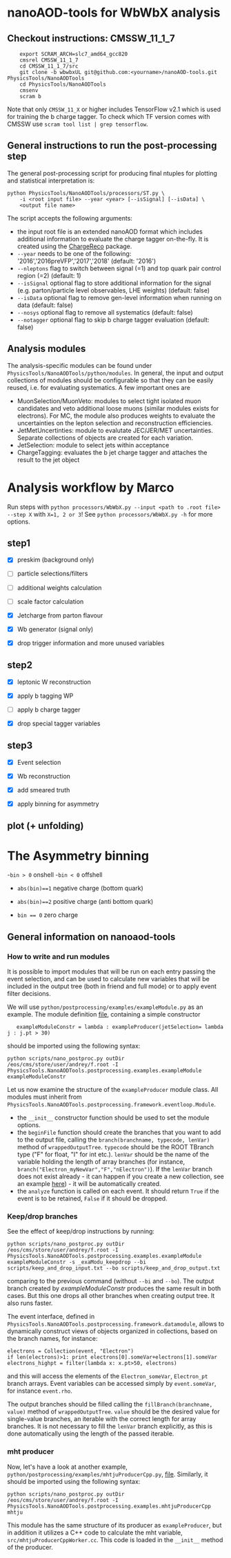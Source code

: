 # nanoAOD-tools for WbWbX analysis

## Checkout instructions: CMSSW_11_1_7

```
    export SCRAM_ARCH=slc7_amd64_gcc820
    cmsrel CMSSW_11_1_7
    cd CMSSW_11_1_7/src
    git clone -b wbwbxUL git@github.com:<yourname>/nanoAOD-tools.git PhysicsTools/NanoAODTools
    cd PhysicsTools/NanoAODTools
    cmsenv
    scram b
```

Note that only `CMSSW_11_X` or higher includes TensorFlow v2.1 which is used for training the b charge tagger. To check which TF version comes with CMSSW use ```scram tool list | grep tensorflow```.


## General instructions to run the post-processing step

The general post-processing script for producing final ntuples for plotting and statistical interpretation is:

```
python PhysicsTools/NanoAODTools/processors/ST.py \
    -i <root input file> --year <year> [--isSignal] [--isData] \
    <output file name>
```

The script accepts the following arguments:
* the input root file is an extended nanoAOD format which includes additional information to evaluate the charge tagger on-the-fly. It is created using the [ChargeReco](https://github.com/WbWbX/ChargeReco) package.
* `--year` needs to be one of the following: '2016','2016preVFP','2017','2018' (default: '2016')
* `--nleptons` flag to switch between signal (=1) and top quark pair control region (=2) (default: 1)
* `--isSignal` optional flag to store additional information for the signal (e.g. parton/particle level observables, LHE weights) (default: false)
* `--isData` optional flag to remove gen-level information when running on data (default: false)
* `--nosys` optional flag to remove all systematics (default: false)
* `--notagger` optional flag to skip b charge tagger evaluation  (default: false)

## Analysis modules

The analysis-specific modules can be found under `PhysicsTools/NanoAODTools/python/modules`.
In general, the input and output collections of modules should be configurable so that they can be easily reused, i.e. for evaluating systematics. A few important ones are
* MuonSelection/MuonVeto: modules to select tight isolated muon candidates and veto additional loose muons (similar modules exists for electrons). For MC, the module also produces weights to evaluate the uncertainties on the lepton selection and reconstruction efficiencies.
* JetMetUncertinties: module to evalutate JEC/JER/MET uncertainties. Separate collections of objects are created for each variation.
* JetSelection: module to select jets within acceptance
* ChargeTagging: evaluates the b jet charge tagger and attaches the result to the jet object


# Analysis workflow by Marco

Run steps with `python processors/WbWbX.py --input <path to .root file> --step X` with `X=1, 2 or 3`!
See `python processors/WbWbX.py -h` for more options.


## step1

- [x] preskim (background only)
- [ ] particle selections/filters
- [ ] additional weights calculation
- [ ] scale factor calculation
- [x] Jetcharge from parton flavour
- [x] Wb generator (signal  only)
- [x] drop trigger information and more unused variables


## step2

- [x] leptonic W reconstruction
- [x] apply b tagging WP
- [ ] apply b charge tagger
- [x] drop special tagger variables


## step3

- [x] Event selection
- [x] Wb reconstruction
- [x] add smeared truth
- [x] apply binning for asymmetry


## plot (+ unfolding)



# The Asymmetry binning

-`bin > 0` onshell
-`bin < 0` offshell

- `abs(bin)==1` negative charge (bottom quark)
- `abs(bin)==2` positive charge (anti bottom quark)

- `bin == 0` zero charge


## General information on nanoaod-tools

### How to write and run modules

It is possible to import modules that will be run on each entry passing the event selection, and can be used to calculate new variables that will be included in the output tree (both in friend and full mode) or to apply event filter decisions.

We will use `python/postprocessing/examples/exampleModule.py` as an example. The module definition [file](python/postprocessing/examples/exampleModule.py), containing a simple constructor
```
   exampleModuleConstr = lambda : exampleProducer(jetSelection= lambda j : j.pt > 30)
```
should be imported using the following syntax:

```
python scripts/nano_postproc.py outDir /eos/cms/store/user/andrey/f.root -I PhysicsTools.NanoAODTools.postprocessing.examples.exampleModule exampleModuleConstr
```

Let us now examine the structure of the `exampleProducer` module class. All modules must inherit from `PhysicsTools.NanoAODTools.postprocessing.framework.eventloop.Module`.
* the `__init__` constructor function should be used to set the module options.
* the `beginFile` function should create the branches that you want to add to the output file, calling the `branch(branchname, typecode, lenVar)` method of `wrappedOutputTree`. `typecode` should be the ROOT TBranch type ("F" for float, "I" for int etc.). `lenVar` should be the name of the variable holding the length of array branches (for instance, `branch("Electron_myNewVar","F","nElectron")`). If the `lenVar` branch does not exist already - it can happen if you create a new collection, see an example [here](python/postprocessing/examples/collectionMerger.py)) - it will be automatically created.
* the `analyze` function is called on each event. It should return `True` if the event is to be retained, `False` if it should be dropped.

### Keep/drop branches
See the effect of keep/drop instructions by running:
```
python scripts/nano_postproc.py outDir /eos/cms/store/user/andrey/f.root -I PhysicsTools.NanoAODTools.postprocessing.examples.exampleModule exampleModuleConstr -s _exaModu_keepdrop --bi scripts/keep_and_drop_input.txt --bo scripts/keep_and_drop_output.txt
```
comparing to the previous command (without `--bi` and `--bo`).
The output branch created by _exampleModuleConstr_ produces the same result in both cases. But this one drops all other branches when creating output tree. It also runs faster.

The event interface, defined in `PhysicsTools.NanoAODTools.postprocessing.framework.datamodule`, allows to dynamically construct views of objects organized in collections, based on the branch names, for instance:

    electrons = Collection(event, "Electron")
    if len(electrons)>1: print electrons[0].someVar+electrons[1].someVar
    electrons_highpt = filter(lambda x: x.pt>50, electrons)

and this will access the elements of the `Electron_someVar`, `Electron_pt` branch arrays. Event variables can be accessed simply by `event.someVar`, for instance `event.rho`.

The output branches should be filled calling the `fillBranch(branchname, value)` method of `wrappedOutputTree`. `value` should be the desired value for single-value branches, an iterable with the correct length for array branches. It is not necessary to fill the `lenVar` branch explicitly, as this is done automatically using the length of the passed iterable.


### mht producer
Now, let's have a look at another example, `python/postprocessing/examples/mhtjuProducerCpp.py`, [file](python/postprocessing/examples/mhtjuProducerCpp.py). Similarly, it should be imported using the following syntax:

```
python scripts/nano_postproc.py outDir /eos/cms/store/user/andrey/f.root -I PhysicsTools.NanoAODTools.postprocessing.examples.mhtjuProducerCpp mhtju
```
This module has the same structure of its producer as `exampleProducer`, but in addition it utilizes a C++ code to calculate the mht variable, `src/mhtjuProducerCppWorker.cc`. This code is loaded in the `__init__` method of the producer.





